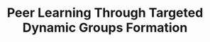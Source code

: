 ---
title: "Peer Learning Through Targeted Dynamic Groups Formation"
authors: Dong Wei, Ioannis Koutis, Senjuti Basu Roy
collection: publications
category: conference
year: 2021
month: 10
venue: International Conference on Data Engineering (ICDE)
pdf: https://ieeexplore.ieee.org/stamp/stamp.jsp?arnumber=9458941&casa_token=oKq2zrxonEAAAAAA:LlONHL05F8ZJAff4NelHReQ7HjHirHSlEqO3LNeTAAsyD3stDJYQ_dI0pOMmGzgF4Bs0H1L_
bibtex: |
    @inproceedings{wei2021peer,
    title={Peer learning through targeted dynamic groups formation},
    author={Wei, Dong and Koutis, Ioannis and Roy, Senjuti Basu},
    booktitle={2021 IEEE 37th International Conference on Data Engineering (ICDE)},
    pages={121--132},
    year={2021},
    organization={IEEE}
    }
---